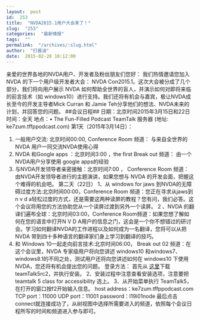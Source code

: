 ```yaml
---
layout:  post
id:  253
title:  "NVDA2015.1用户大会来了！"
slug:  "253"
categories:  "最新情报"
tags:  ""
permalink:  "/archives/:slug.html"
author:  "打酱油"
date:  2015-02-28 10:12:00
---
```




亲爱的世界各地的NVDA用户、开发者及粉丝朋友们您好：
我们热情邀请您加入 NVDA 的下一个用户级开发者大会： NVDA Con2015.1。这次大会被分成了几个部分，我们将向用户展示 NVDA 如何帮助全世界的盲人，并演示如何对即将来临的前言技术（如 windows10）进行支持。我们还将有机会与嘉宾，极让NVDA成长至今的开发主导者Mick Curran 和 Jamie Teh分享他们的想法、NVDA未来的计划，并回答您的问题。
##会议日程##
日期：北京时间2015年3月15日和22日
时间：全天
地点：• The Fun-Filled Podcast TeamTalk 服务器 (地址: ke7zum.tffppodcast.com)
第1天（2015年3月14日）：
1. 一般用户交流: 北京时间00:00, Conference Room 频道： 与来自全世界的 NVDA 用户一同交流NVDA使用心得
2. NVDA 和Google apps ：北京时间3:00 ，the first Break out 频道： 由一个NVDA用户分享使用 google apps的经验
3. 与NVDA开发领导者亲密接触：北京时间7:00 ， Conference Room 频道： 由NVDA开发领导者进行的主题演讲，如果您想与 NVDA 的开发会面，把握这个难得的机会吧。
第二天（22日）
1、从 windows for jaws 到NVDA的无障碍过度方法:北京时间00:00，Conference Room 频道：您正在寻求从jaws到n v d a轻松过度的方式，还是需要这两种读屏的教程？您有问，我们必答。这个会议将用您的方法协助您从一个读屏过渡到另外一个读屏。
2 、NVDA 的翻译们遍布全球：北京时间03:00，Conference Room频道：如果您想了解如何在您的语言中打开N V D A用户的信息之门，这会是一个你不想错过的研讨会。学习如何翻译NVDA的工作进程以及如何成为一名翻译，您将可以从把 NVDA 带到四十多种语言的翻译家们身上学习到翻译的技巧。
3. 和 Windows 10一起走向前言技术:北京时间06:00， Break out 02 频道：在这个会议里，NVDA 专家级用户将向您讲述 windows10 和windows7、windows8.1的不同之处，测试用户还将向您讲述如何在 windows10 下使用 NVDA，您还将有机会提出您的问题。
登录方法：
首先从 <a href="http://www.bearware.dk/teamtalk/v4.6.3/TeamTalk_v4.6.3_Setup.exe">这里</a>下载teamTalk5rc2，并执行安装。
2、安装过程中注意查看安装选项，注意要把teamtalk 5 class for accessibility 选上。
3、从开始菜单执行 TeamTalk5，在打开的窗口按f2开始输入信息。
host address：ke7zum.tffppodcast.com 
TCP port：11000
UDP port：11001
 password：l19i01node
最后点击connect就连接成功了，从树视图中选择所需要进入的频道，依照每个会议日程所写的时间和频道进入参与即可。
